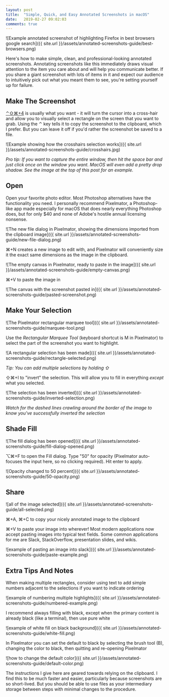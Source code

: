 ```yaml
---
layout: post
title:  "Simple, Quick, and Easy Annotated Screenshots in macOS"
date:   2019-02-27 09:02:03
comments: true
---
```


![Example annotated screenshot of highlighting Firefox in best browsers google search]({{ site.url }}/assets/annotated-screenshots-guide/best-browsers.png)

Here's how to make simple, clean, and professional-looking annotated screenshots. Annotating screenshots like this immediately draws visual attention to the item you care about and will help you communicate better. If you share a giant screenshot with lots of items in it and expect our audience to intuitively pick out what you meant them to see, you're setting yourself up for failure.

## Make The Screenshot

[⌃⇧⌘+4](https://support.apple.com/en-us/HT201361) is usually what you want - it will turn the cursor into a cross-hair and allow you to visually select a rectangle on the screen that you want to grab. Using the ⌃ key tells it to copy the screenshot to the clipboard, which I prefer. But you can leave it off if you'd rather the screenshot be saved to a file.

![Example showing how the crosshairs selection works]({{ site.url }}/assets/annotated-screenshots-guide/crosshairs.jpg)

_Pro tip: If you want to capture the entire window, then hit the space bar and just click once on the window you want. MacOS will even add a pretty drop shadow. See the image at the top of this post for an example._

## Open

Open your favorite photo editor. Most Photoshop alternatives have the functionality you need. I personally recommend Pixelmator, a Photoshop-like app made especially for macOS that does nearly everything Photoshop does, but for only $40 and none of Adobe's hostile annual licensing nonsense.

![The new file dialog in Pixelmator, showing the dimensions imported from the clipboard image]({{ site.url }}/assets/annotated-screenshots-guide/new-file-dialog.png)

⌘+N creates a new image to edit with, and Pixelmator will conveniently size it the exact same dimensions as the image in the clipboard.

![The empty canvas in Pixelmator, ready to paste in the image]({{ site.url }}/assets/annotated-screenshots-guide/empty-canvas.png)

⌘+V to paste the image in

![The canvas with the screenshot pasted in]({{ site.url }}/assets/annotated-screenshots-guide/pasted-screenshot.png)

## Make Your Selection

![The Pixelmator rectangular marquee tool]({{ site.url }}/assets/annotated-screenshots-guide/marquee-tool.png)

Use the _Rectangular Marquee Tool_ (keyboard shortcut is M in Pixelmator) to select the part of the screenshot you want to highlight.

![A rectangular selection has been made]({{ site.url }}/assets/annotated-screenshots-guide/rectangle-selected.png)

_Tip: You can add multiple selections by holding ⇧_

⇧⌘+I to "invert" the selection. This will allow you to fill in everything _except_ what you selected.

![The selection has been inverted]({{ site.url }}/assets/annotated-screenshots-guide/inverted-selection.png)

_Watch for the dashed lines crawling around the border of the image to know you've successfully inverted the selection_

## Shade Fill

![The fill dialog has been opened]({{ site.url }}/assets/annotated-screenshots-guide/fill-dialog-opened.png)

⌥⌘+F to open the Fill dialog. Type "50" for opacity (Pixelmator auto-focuses the input here, so no clicking required). Hit enter to apply.

![Opacity changed to 50 percent]({{ site.url }}/assets/annotated-screenshots-guide/50-opacity.png)

## Share

![all of the image selected]({{ site.url }}/assets/annotated-screenshots-guide/all-selected.png)

⌘+A, ⌘+C to copy your nicely annotated image to the clipboard

⌘+V to paste your image into wherever! Most modern applications now accept pasting images into typical text fields. Some common applications for me are Slack, StackOverflow, presentation slides, and wikis.

![example of pasting an image into slack]({{ site.url }}/assets/annotated-screenshots-guide/paste-example.png)

## Extra Tips And Notes

When making multiple rectangles, consider using text to add simple numbers adjacent to the selections if you want to indicate ordering

![example of numbering multiple highlights]({{ site.url }}/assets/annotated-screenshots-guide/numbered-example.png)

I recommend always filling with black, except when the primary content is already black (like a terminal), then use pure white

![example of white fill on black background]({{ site.url }}/assets/annotated-screenshots-guide/white-fill.png)

In Pixelmator you can set the default to black by selecting the brush tool (B), changing the color to black, then quitting and re-opening Pixelmator

![how to change the default color]({{ site.url }}/assets/annotated-screenshots-guide/default-color.png)

The instructions I give here are geared towards relying on the clipboard. I find this to be much faster and easier, particularly because screenshots are so short-lived. But you should be able to use files as your intermediary storage between steps with minimal changes to the procedure.
